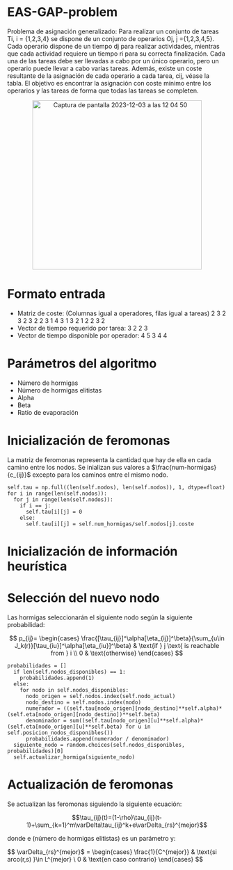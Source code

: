 # EAS-GAP-problem
Problema de asignación generalizado: Para realizar un conjunto de tareas Ti, i = {1,2,3,4} se dispone de un conjunto de operarios Oj, j ={1,2,3,4,5}. Cada operario dispone de un tiempo dj para realizar actividades, mientras que cada actividad requiere un tiempo ri para su correcta finalización. Cada una de las tareas debe ser llevadas a cabo por un único operario, pero un operario puede llevar a cabo varias tareas. Además, existe un coste resultante de la asignación de cada operario a cada tarea, cij, véase la tabla.
El objetivo es encontrar la asignación con coste mínimo entre los operarios y las tareas de forma que todas las tareas se completen.
<p align="center">
  <img width="389" alt="Captura de pantalla 2023-12-03 a las 12 04 50" src="https://github.com/Jav2000/EAS-GAP-problem/assets/92857248/97d505b2-abdb-43de-b9ac-05b570571d02">
</p>

# Formato entrada
  - Matriz de coste: (Columnas igual a operadores, filas igual a tareas)
        2 3 2 3 2
        3 2 2 3 1
        4 3 1 3 2
        1 2 2 3 2
  - Vector de tiempo requerido por tarea:
        3 2 2 3
  - Vector de tiempo disponible por operador:
        4 5 3 4 4

# Parámetros del algoritmo
  - Número de hormigas
  - Número de hormigas elitistas
  - Alpha
  - Beta
  - Ratio de evaporación

# Inicialización de feromonas
La matriz de feromonas representa la cantidad que hay de ella en cada camino entre los nodos. Se inializan sus valores a $\frac{num-hormigas}{c_{ij}}$ excepto para los caminos entre el mismo nodo.

```
self.tau = np.full((len(self.nodos), len(self.nodos)), 1, dtype=float)
for i in range(len(self.nodos)):
  for j in range(len(self.nodos)):
    if i == j:
      self.tau[i][j] = 0
    else:
      self.tau[i][j] = self.num_hormigas/self.nodos[j].coste
```



# Inicialización de información heurística

# Selección del nuevo nodo
Las hormigas seleccionarán el siguiente nodo según la siguiente probabilidad:


$$
p_{ij}=
\begin{cases}
    \frac{[\tau_{ij}]^\alpha[\eta_{ij}]^\beta}{\sum_{u\in J_k(r)}[\tau_{iu}]^\alpha[\eta_{iu}]^\beta} & \text{if } j \text{ is reachable from } i \\
    0 & \text{otherwise}
\end{cases}
$$

```
probabilidades = []
  if len(self.nodos_disponibles) == 1:
    probabilidades.append(1)
  else:
    for nodo in self.nodos_disponibles:
      nodo_origen = self.nodos.index(self.nodo_actual)
      nodo_destino = self.nodos.index(nodo)
      numerador = ((self.tau[nodo_origen][nodo_destino]**self.alpha)*(self.eta[nodo_origen][nodo_destino])**self.beta)
      denominador = sum((self.tau[nodo_origen][u]**self.alpha)*(self.eta[nodo_origen][u]**self.beta) for u in self.posicion_nodos_disponibles())
      probabilidades.append(numerador / denominador)
  siguiente_nodo = random.choices(self.nodos_disponibles, probabilidades)[0]
  self.actualizar_hormiga(siguiente_nodo)
```

# Actualización de feromonas
Se actualizan las feromonas siguiendo la siguiente ecuación: 

$$\tau_{ij}(t)=(1-\rho)\tau_{ij}(t-1)+\sum_{k=1}^m\varDelta\tau_{ij}^k+e\varDelta_{rs}^{mejor}$$

donde e (número de hormigas elitistas) es un parámetro y:

$$
\varDelta_{rs}^{mejor}$ =
\begin{cases}
  \frac{1}{C^{mejor}} & \text{si arco(r,s) }\in L^{mejor} \\
  0 & \text{en caso contrario}
\end{cases}
$$



```

```
